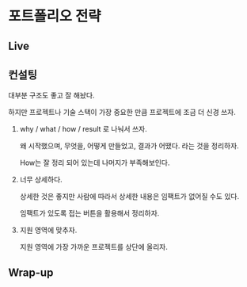 # 포트폴리오 전략

## Live



## 컨설팅

대부분 구조도 좋고 잘 해놨다.

하지만 프로젝트나 기술 스택이 가장 중요한 만큼 프로젝트에 조금 더 신경 쓰자.

1. why / what / how / result 로 나눠서 쓰자.

   왜 시작했으며, 무엇을, 어떻게 만들었고, 결과가 어땠다. 라는 것을 정리하자.

   How는 잘 정리 되어 있는데 나머지가 부족해보인다.

2. 너무 상세하다.

   상세한 것은 좋지만 사람에 따라서 상세한 내용은 임팩트가 없어질 수도 있다.

   임팩트가 있도록 접는 버튼을 활용해서 정리하자.

3. 지원 영역에 맞추자.

   지원 영역에 가장 가까운 프로젝트를 상단에 올리자.

## Wrap-up

